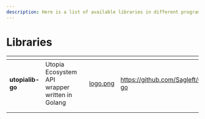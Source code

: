 ```yaml
---
description: Here is a list of available libraries in different programming languages
---
```


# Libraries

<table data-view="cards"><thead><tr><th></th><th></th><th></th><th data-hidden data-card-cover data-type="files"></th><th data-hidden data-card-target data-type="content-ref"></th></tr></thead><tbody><tr><td><strong>utopialib-go</strong></td><td>Utopia Ecosystem API wrapper written in Golang</td><td></td><td><a href=".gitbook/assets/logo.png">logo.png</a></td><td><a href="https://github.com/Sagleft/utopialib-go">https://github.com/Sagleft/utopialib-go</a></td></tr><tr><td></td><td></td><td></td><td></td><td></td></tr><tr><td></td><td></td><td></td><td></td><td></td></tr></tbody></table>

